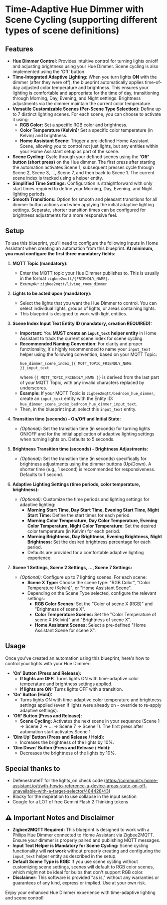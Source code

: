 # Time-Adaptive Hue Dimmer with Scene Cycling (supporting different types of scene definitions)

## Features

  * **Hue Dimmer Control:**  Provides intuitive control for turning lights on/off and adjusting brightness using your Hue Dimmer. Scene cycling is also implemented using the 'Off' button.
  * **Time-Integrated Adaptive Lighting:**  When you turn lights **ON** with the dimmer (after they were off), the blueprint automatically applies time-of-day adjusted color temperature and brightness. This ensures your lighting is comfortable and appropriate for the time of day, transitioning through Morning, Day, Evening, and Night settings. Brightness adjustments via the dimmer maintain the current color temperature.
  * **Versatile Customizable Scenes (Per-Scene Type Selection):** Define up to 7 distinct lighting scenes. For each scene, you can choose to activate it using:
      * **RGB Color:** Set a specific RGB color and brightness.
      * **Color Temperature (Kelvin):** Set a specific color temperature (in Kelvin) and brightness.
      * **Home Assistant Scene:** Trigger a pre-defined Home Assistant Scene, allowing you to control not just lights, but any entities within your Home Assistant setup as part of the scene.
  * **Scene Cycling:**  Cycle through your defined scenes using the **'Off' button (short press)** on the Hue dimmer. The first press after starting the automation activates Scene 1, subsequent presses cycle through Scene 2, Scene 3, ..., Scene 7, and then back to Scene 1. The current scene index is tracked using a helper entity.
  * **Simplified Time Settings:**  Configuration is straightforward with only start times required to define your Morning, Day, Evening, and Night lighting periods.
  * **Smooth Transitions:**  Option for smooth and pleasant transitions for all dimmer button actions and when applying the initial adaptive lighting settings. Separate, shorter transition times can be configured for brightness adjustments for a more responsive feel.

## Setup

To use this blueprint, you'll need to configure the following inputs in Home Assistant when creating an automation from this blueprint.  **At minimum, you must configure the first three mandatory fields**:

1.  **MQTT Topic (mandatory):**

      * Enter the MQTT topic your Hue Dimmer publishes to. This is usually in the format `zigbee2mqtt/{FRIENDLY_NAME}`.
      * *Example:* `zigbee2mqtt/living_room_dimmer`

2.  **Lights to be acted upon (mandatory):**

      * Select the lights that you want the Hue Dimmer to control. You can select individual lights, groups of lights, or areas containing lights.
      * This blueprint is designed to work with light entities.

3.  **Scene Index Input Text Entity ID (mandatory, creation REQUIRED):**

      * **Important:** You **MUST create an `input_text` helper entity** in Home Assistant to track the current scene index for scene cycling.
      * **Recommended Naming Convention:** For clarity and proper functionality, it's highly recommended to name your `input_text` helper using the following convention, based on your MQTT Topic:
        ```
        hue_dimmer_scene_index_{{ MQTT_TOPIC_FRIENDLY_NAME }}_input_text
        ```
        where `{{ MQTT_TOPIC_FRIENDLY_NAME }}` is derived from the last part of your MQTT Topic, with any invalid characters replaced by underscores.
      * **Example:** If your MQTT Topic is `zigbee2mqtt/bedroom_hue_dimmer`, create an `input_text` entity with the Entity ID: `hue_dimmer_scene_index_bedroom_hue_dimmer_input_text`.
      * Then, in the blueprint input, select this `input_text` entity.

4.  **Transition time (seconds) - On/Off and Initial State:**

      * *(Optional)*:  Set the transition time (in seconds) for turning lights ON/OFF and for the initial application of adaptive lighting settings when turning lights on.  Defaults to 5 seconds.

5.  **Brightness Transition time (seconds) - Brightness Adjustments:**

      * *(Optional)*: Set the transition time (in seconds) specifically for brightness adjustments using the dimmer buttons (Up/Down).  A shorter time (e.g., 1 second) is recommended for responsiveness. Defaults to 1 second.

6.  **Adaptive Lighting Settings (time periods, color temperature, brightness):** 
      * *(Optional)*: Customize the time periods and lighting settings for adaptive lighting:
          * **Morning Start Time, Day Start Time, Evening Start Time, Night Start Time:** Define the start times for each period.
          * **Morning Color Temperature, Day Color Temperature, Evening Color Temperature, Night Color Temperature:** Set the desired color temperature (in Kelvin) for each period.
          * **Morning Brightness, Day Brightness, Evening Brightness, Night Brightness:** Set the desired brightness percentage for each period.
          * Defaults are provided for a comfortable adaptive lighting experience.

7.  **Scene 1 Settings, Scene 2 Settings, ..., Scene 7 Settings:** 

      * *(Optional)*: Configure up to 7 lighting scenes. For each scene:
          * **Scene X Type:** Choose the scene type: "RGB Color", "Color Temperature (Kelvin)", or "Home Assistant Scene".
          * Depending on the Scene Type selected, configure the relevant settings:
              * **RGB Color Scenes:** Set the "Color of scene X (RGB)" and "Brightness of scene X".
              * **Color Temperature Scenes:** Set the "Color Temperature of scene X (Kelvin)" and "Brightness of scene X".
              * **Home Assistant Scenes:** Select a pre-defined "Home Assistant Scene for scene X".

## Usage

Once you've created an automation using this blueprint, here's how to control your lights with your Hue Dimmer:

  * **'On' Button (Press and Release):**
      * **If lights are OFF:** Turns lights ON with time-adaptive color temperature and brightness settings applied.
      * **If lights are ON:** Turns lights OFF with a transition.
  * **'On' Button (Hold):**
      * Turns lights ON with time-adaptive color temperature and brightness settings applied (even if lights were already on - override to re-apply adaptive settings).
  * **'Off' Button (Press and Release):**
      * **Scene Cycling:** Activates the next scene in your sequence (Scene 1 -\> Scene 2 -\> ... -\> Scene 7 -\> Scene 1). The first press after automation start activates Scene 1.
  * **'Dim Up' Button (Press and Release / Hold):**
      * Increases the brightness of the lights by 10%.
  * **'Dim Down' Button (Press and Release / Hold):**
      * Decreases the brightness of the lights by 10%.

## Special thanks to
  * DefenestrateIT for the lights_on check code (https://community.home-assistant.io/t/wth-howto-reference-a-device-areas-state-on-off-unavailable-with-a-target-selector/484428/43)
  * Blacky for the inspiration to use collapse in the input section
  * Google for a LOT of free Gemini Flash 2 Thinking tokens


## ⚠️ Important Notes and Disclaimer

  * **Zigbee2MQTT Required:** This blueprint is designed to work with a Philips Hue Dimmer connected to Home Assistant via Zigbee2MQTT. Ensure your dimmer is properly paired and publishing MQTT messages.
  * **Input Text Helper is Mandatory for Scene Cycling:** Scene cycling functionality will **not work** without properly creating and configuring the `input_text` helper entity as described in the setup.
  * **Default Scene Type is RGB:** If you use scene cycling without customizing scene settings, scenes will default to RGB color scenes, which might not be ideal for bulbs that don't support RGB color. 
  * **Disclaimer:** This software is provided "as is," without any warranties or guarantees of any kind, express or implied. Use at your own risk.

Enjoy your enhanced Hue Dimmer experience with time-adaptive lighting and scene control\!
